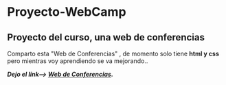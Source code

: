 # Proyecto-WebCamp
## Proyecto del curso, una web de conferencias
Comparto esta "Web de Conferencias" ,  de momento solo tiene **html y css** pero mientras voy aprendiendo se va mejorando.. 


***Dejo el link--> [Web de Conferencias](webconferenciascabrerafrancisco.netlify.app).***
